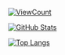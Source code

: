 <!---
DubiumEkb/DubiumEkb is a ✨ special ✨ repository because its `README.md` (this file) appears on your GitHub profile.
You can click the Preview link to take a look at your changes.
--->
[![ViewCount](https://views.whatilearened.today/views/github/DubiumEkb/DubiumEkb.svg?cache=remove)](#)

[![GitHub Stats](https://github-readme-stats.vercel.app/api?username=DubiumEkb&show_icons=true&include_all_commits=true&count_private=true&theme=radical&custom_title=DubiumEkb%27s%20GitHub%20Stats)](https://github.com/DubiumEkb)

[![Top Langs](https://github-readme-stats.vercel.app/api/top-langs/?username=DubiumEkb&layout=compact&theme=radical)](https://github.com/DubiumEkb/github-readme-stats)
